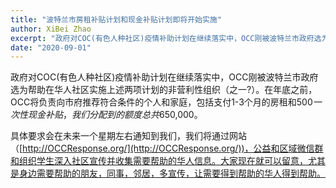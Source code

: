 ```yaml
---
title: "波特兰市房租补贴计划和现金补贴计划即将开始实施"
author: XiBei Zhao
excerpt: "政府对COC(有色人种社区)疫情补助计划在继续落实中，OCC刚被波特兰市政府选为帮助在华人社区实施上述两项计划的非营利性组织（之一?）。在年底之前，OCC将负责向市府推荐符合条件的个人和家庭，包括支付1-3个月的房租和$500一次性现金补贴，我们分配到的额度总共$650,000。"
date: "2020-09-01"
---
```


政府对COC(有色人种社区)疫情补助计划在继续落实中，OCC刚被波特兰市政府选为帮助在华人社区实施上述两项计划的非营利性组织（之一?）。在年底之前，OCC将负责向市府推荐符合条件的个人和家庭，包括支付1-3个月的房租和$500一次性现金补贴，我们分配到的额度总共$650,000。

具体要求会在未来一个星期左右通知到我们，我们将通过网站（[http://OCCResponse.org/](http://OCCResponse.org/))，公益和区域微信群和组织学生深入社区宣传并收集需要帮助的华人信息。大家现在就可以留意，尤其是身边需要帮助的朋友，同事，邻居，多宣传，让需要得到帮助的华人得到帮助。
